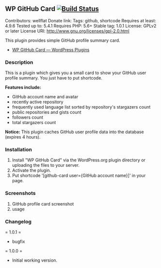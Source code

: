 ## WP GitHub Card  [![Build Status](https://travis-ci.org/wellflat/wp-github-card.svg?branch=master)](https://travis-ci.org/wellflat/wp-github-card)  
Contributors: wellflat
Donate link:
Tags: github, shortcode
Requires at least: 4.9.6
Tested up to: 5.4.1
Requires PHP: 5.6+
Stable tag: 1.0.1
License: GPLv2 or later
License URI: http://www.gnu.org/licenses/gpl-2.0.html

This plugin provides simple GitHub profile summary card.

* [WP GitHub Card &mdash; WordPress Plugins](https://wordpress.org/plugins/wp-github-card/)

### Description
This is a plugin which gives you a small card to show your GitHub user profile summary. You just have to put shortcode.

**Features include:**
+ GitHub account name and avatar
+ recently active repository
+ frequently used language list sorted by repository's stargazers count
+ public repositories and gists count
+ followers count
+ total stargazers count

**Notice:**
This plugin caches GitHub user profile data into the database (expires 4 hours).

### Installation
1. Install "WP GitHub Card" via the WordPress.org plugin directory or uploading the files to your server.
2. Activate the plugin.
3. Put shortcode '[github-card user={GitHub account name}]' in your page.

### Screenshots
1. GitHub profile card screenshot
2. usage

### Changelog

= 1.0.1 =

* bugfix 

= 1.0.0 =

* Initial working version.

